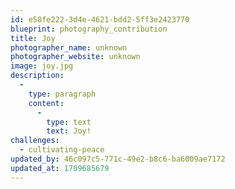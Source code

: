 ```yaml
---
id: e58fe222-3d4e-4621-bdd2-5ff3e2423770
blueprint: photography_contribution
title: Joy
photographer_name: unknown
photographer_website: unknown
image: joy.jpg
description:
  -
    type: paragraph
    content:
      -
        type: text
        text: Joy!
challenges:
  - cultivating-peace
updated_by: 46c097c5-771c-49e2-b8c6-ba6009ae7172
updated_at: 1709685679
---
```

